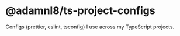 # @adamnl8/ts-project-configs

Configs (prettier, eslint, tsconfig) I use across my TypeScript projects.
